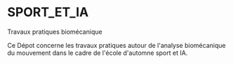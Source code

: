 # SPORT_ET_IA
Travaux pratiques biomécanique

Ce Dépot concerne les travaux pratiques autour de l'analyse biomécanique du mouvement dans le cadre de l'école d'automne sport et IA.
